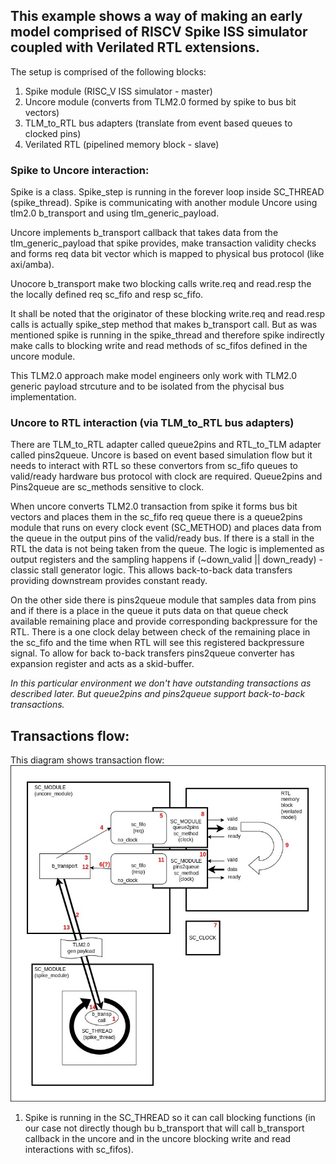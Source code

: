 ## This example shows a way of making an early model comprised of RISCV Spike ISS simulator coupled with Verilated RTL extensions.

The setup is comprised of the following blocks:

1. Spike module (RISC_V ISS simulator - master)
2. Uncore module (converts from TLM2.0 formed by spike to bus bit vectors)
3. TLM_to_RTL bus adapters (translate from event based queues to clocked pins)
4. Verilated RTL (pipelined memory block - slave)



### Spike to Uncore interaction:
Spike is a class. Spike_step is running in the forever loop inside SC_THREAD (spike_thread).
Spike is communicating with another module Uncore using tlm2.0 b_transport and using tlm_generic_payload.

Uncore implements b_transport callback that takes data from the tlm_generic_payload that spike provides, make transaction validity checks and forms req data bit vector which is mapped to physical bus protocol (like axi/amba).

Unocore b_transport make two blocking calls write.req and read.resp the the locally defined req sc_fifo and resp sc_fifo.

It shall be noted that the originator of these blocking write.req and read.resp calls is actually spike_step method that makes b_transport call. But as was mentioned spike is running in the spike_thread and therefore spike indirectly make calls to blocking write and read methods of sc_fifos defined in the uncore module.

This TLM2.0 approach make model engineers only work with TLM2.0 generic payload strcuture and to be isolated from the phycisal bus implementation.


### Uncore to RTL interaction (via TLM_to_RTL bus adapters)
There are TLM_to_RTL adapter called queue2pins and RTL_to_TLM adapter called pins2queue.
Uncore is based on event based simulation flow but it needs to interact with RTL so these convertors from sc_fifo queues to valid/ready hardware bus protocol with clock are required.
Queue2pins and Pins2queue are sc_methods sensitive to clock.

When uncore converts TLM2.0 transaction from spike it forms bus bit vectors and places them in the sc_fifo req queue there is a queue2pins module that runs on every clock event (SC_METHOD) and places data from the queue in the output pins of the valid/ready bus. If there is a stall in the RTL the data is not being taken from the queue. The logic is implemented as output registers and the sampling happens if (~down_valid || down_ready) - classic stall generator logic. This allows back-to-back data transfers providing downstream provides constant ready.

On the other side there is pins2queue module that samples data from pins and if there is a place in the queue it puts data on that queue check available remaining place and provide corresponding backpressure for the RTL. There is a one clock delay between check of the remaining place in the sc_fifo and the time when RTL will see this registered backpressure signal. To allow for back to-back transfers pins2queue converter has expansion register and acts as a skid-buffer.

*In this particular environment we don't have outstanding transactions as described later. But queue2pins and pins2queue support back-to-back transactions.*

## Transactions flow:

This diagram shows transaction flow:
![Image](./media/Spike_TLM20.jpg)

1. Spike is running in the SC_THREAD so it can call blocking functions (in our case not directly though bu b_transport that will call b_transport callback in the uncore and in the uncore blocking write and read interactions with sc_fifos).




